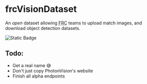# frcVisionDataset


An *open* dataset allowing <abbr title="FIRST Robotics Competition">FRC</abbr> teams to upload match images, and download object detection datasets.

![Static Badge](https://img.shields.io/badge/Licence-MIT-blue?style=for-the-badge)

## Todo:
* Get a real name :sweat_smile:
* Don't just copy PhotonVision's website
* Finish all alpha endpoints
